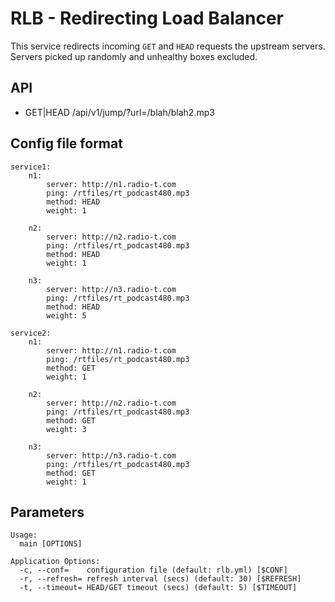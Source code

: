 # RLB - Redirecting Load Balancer

This service redirects incoming `GET` and `HEAD` requests the upstream servers. 
Servers picked up randomly and unhealthy boxes excluded.

## API

* GET|HEAD /api/v1/jump/<service>?url=/blah/blah2.mp3

## Config file format
```
service1:
    n1:
        server: http://n1.radio-t.com
        ping: /rtfiles/rt_podcast480.mp3
        method: HEAD
        weight: 1

    n2:
        server: http://n2.radio-t.com
        ping: /rtfiles/rt_podcast480.mp3
        method: HEAD
        weight: 1

    n3:
        server: http://n3.radio-t.com
        ping: /rtfiles/rt_podcast480.mp3
        method: HEAD
        weight: 5

service2:
    n1:
        server: http://n1.radio-t.com
        ping: /rtfiles/rt_podcast480.mp3
        method: GET
        weight: 1

    n2:
        server: http://n2.radio-t.com
        ping: /rtfiles/rt_podcast480.mp3
        method: GET
        weight: 3

    n3:
        server: http://n3.radio-t.com
        ping: /rtfiles/rt_podcast480.mp3
        method: GET
        weight: 1
```

## Parameters

```
Usage:
  main [OPTIONS]

Application Options:
  -c, --conf=    configuration file (default: rlb.yml) [$CONF]
  -r, --refresh= refresh interval (secs) (default: 30) [$REFRESH]
  -t, --timeout= HEAD/GET timeout (secs) (default: 5) [$TIMEOUT]
```
